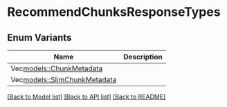 # RecommendChunksResponseTypes

## Enum Variants

| Name | Description |
|---- | -----|
| Vec<models::ChunkMetadata> |  |
| Vec<models::SlimChunkMetadata> |  |

[[Back to Model list]](../README.md#documentation-for-models) [[Back to API list]](../README.md#documentation-for-api-endpoints) [[Back to README]](../README.md)


